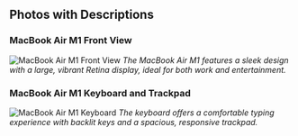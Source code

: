 ## Photos with Descriptions

### MacBook Air M1 Front View
![MacBook Air M1 Front View](https://cdn0.ipoint.kz/AfrOrF3gWeDA6VOlDG4TzxMv39O7MXnF4CXpKUwGqRM/q:100/plain/s3://catalog-products/201111082120490380/201210170016351443.png@jpeg)
*The MacBook Air M1 features a sleek design with a large, vibrant Retina display, ideal for both work and entertainment.*

### MacBook Air M1 Keyboard and Trackpad
![MacBook Air M1 Keyboard](https://isupport.kz/images/macbook/macbook_m1.jpg)
*The keyboard offers a comfortable typing experience with backlit keys and a spacious, responsive trackpad.*